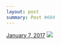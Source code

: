 ```yaml
---
layout: post
summary: Post #604
---
```


<p>
  <time><a href="/604">January 7, 2017</a></time>
  <a href="/604"><img src="{{ site.assets_url }}/604-480.jpg" srcset="{{ site.assets_url }}/604-240.jpg 240w, {{ site.assets_url }}/604-480.jpg 480w, {{ site.assets_url }}/604-720.jpg 720w, {{ site.assets_url }}/604-960.jpg 960w" sizes="(min-width: 700px) 50vw, calc(100vw - 2rem)" /></a>
</p>
